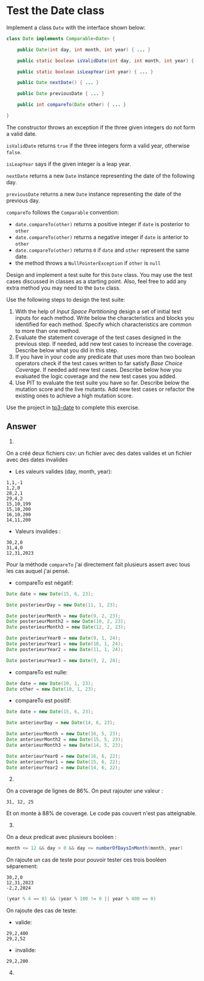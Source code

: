 # Test the Date class

Implement a class `Date` with the interface shown below:

```java
class Date implements Comparable<Date> {

    public Date(int day, int month, int year) { ... }

    public static boolean isValidDate(int day, int month, int year) { ... }

    public static boolean isLeapYear(int year) { ... }

    public Date nextDate() { ... }

    public Date previousDate { ... }

    public int compareTo(Date other) { ... }

}
```

The constructor throws an exception if the three given integers do not form a valid date.

`isValidDate` returns `true` if the three integers form a valid year, otherwise `false`.

`isLeapYear` says if the given integer is a leap year.

`nextDate` returns a new `Date` instance representing the date of the following day.

`previousDate` returns a new `Date` instance representing the date of the previous day.

`compareTo` follows the `Comparable` convention:

* `date.compareTo(other)` returns a positive integer if `date` is posterior to `other`
* `date.compareTo(other)` returns a negative integer if `date` is anterior to `other`
* `date.compareTo(other)` returns `0` if `date` and `other` represent the same date.
* the method throws a `NullPointerException` if `other` is `null` 

Design and implement a test suite for this `Date` class.
You may use the test cases discussed in classes as a starting point. 
Also, feel free to add any extra method you may need to the `Date` class.


Use the following steps to design the test suite:

1. With the help of *Input Space Partitioning* design a set of initial test inputs for each method. Write below the characteristics and blocks you identified for each method. Specify which characteristics are common to more than one method.
2. Evaluate the statement coverage of the test cases designed in the previous step. If needed, add new test cases to increase the coverage. Describe below what you did in this step.
3. If you have in your code any predicate that uses more than two boolean operators check if the test cases written to far satisfy *Base Choice Coverage*. If needed add new test cases. Describe below how you evaluated the logic coverage and the new test cases you added.
4. Use PIT to evaluate the test suite you have so far. Describe below the mutation score and the live mutants. Add new test cases or refactor the existing ones to achieve a high mutation score.

Use the project in [tp3-date](../code/tp3-date) to complete this exercise.

## Answer

1.
On a créé deux fichiers csv: un fichier avec des dates valides et un fichier avec des dates invalides
- Les valeurs valides (day, month, year):
```
1,1,-1
1,2,0
28,2,1
29,4,2
15,10,199
15,10,200
16,10,200
14,11,200
```
- Valeurs invalides :
```
30,2,0
31,4,0
12,31,2023
```

Pour la méthode `compareTo` j'ai directement fait plusieurs assert avec tous les cas auquel j'ai pensé.
- compareTo est négatif:
```java
Date date = new Date(15, 6, 23);

Date posterieurDay = new Date(11, 1, 23);

Date posterieurMonth = new Date(9, 2, 23);
Date posterieurMonth2 = new Date(10, 2, 23);
Date posterieurMonth3 = new Date(12, 2, 23);

Date posterieurYear0 = new Date(9, 1, 24);
Date posterieurYear1 = new Date(10, 1, 24);
Date posterieurYear2 = new Date(11, 1, 24);

Date posterieurYear3 = new Date(9, 2, 24);
```
- compareTo est nulle:
```java
Date date = new Date(10, 1, 23);
Date other = new Date(10, 1, 23);
```
- compareTo est positif:
```java
Date date = new Date(15, 6, 23);

Date anterieurDay = new Date(14, 6, 23);

Date anterieurMonth = new Date(16, 5, 23);
Date anterieurMonth2 = new Date(15, 5, 23);
Date anterieurMonth3 = new Date(14, 5, 23);

Date anterieurYear0 = new Date(16, 6, 22);
Date anterieurYear1 = new Date(15, 6, 22);
Date anterieurYear2 = new Date(14, 6, 22);
```

2.
On a coverage de lignes de 86%.
On peut rajouter une valeur :
```
31, 12, 25
```
Et on monte à 88% de coverage. Le code pas couvert n'est pas atteignable.

3.
On a deux predicat avec plusieurs booléen : 
```java
month <= 12 && day > 0 && day <= numberOfDaysInMonth(month, year)
```
On rajoute un cas de teste pour pouvoir tester ces trois booléen séparement:
```
30,2,0
12,31,2023
-2,2,2024
```

```java
(year % 4 == 0) && (year % 100 != 0 || year % 400 == 0)
```
On rajoute des cas de teste:
- valide: 
```
29,2,400
29,2,52
```
- invalide:
```
29,2,200
```

4.
